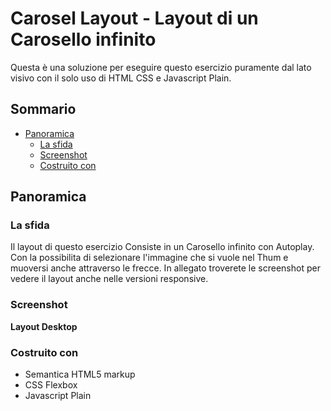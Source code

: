 # Carosel Layout - Layout di un Carosello infinito 

Questa è una soluzione per eseguire questo esercizio puramente dal lato visivo con il solo uso di HTML CSS e Javascript Plain.

## Sommario

- [Panoramica](#Panoramica)
  - [La sfida](#La-sfida)
  - [Screenshot](#screenshot)
  - [Costruito con](#costruito-con)
  

## Panoramica

### La sfida

Il layout di questo esercizio Consiste in un Carosello infinito con Autoplay.
Con la possibilita di selezionare l'immagine che si vuole nel Thum e muoversi anche attraverso le frecce.
In allegato troverete le screenshot per vedere il layout anche nelle versioni responsive.

### Screenshot

**Layout Desktop**

### Costruito con

- Semantica HTML5 markup
- CSS Flexbox
- Javascript Plain
